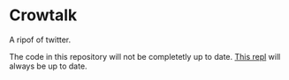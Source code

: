 # Crowtalk
A ripof of twitter.

The code in this repository will not be completetly up to date. [This repl](https://replit.com/@isaiah08/Crowtalk#app.py) will always be up to date.

